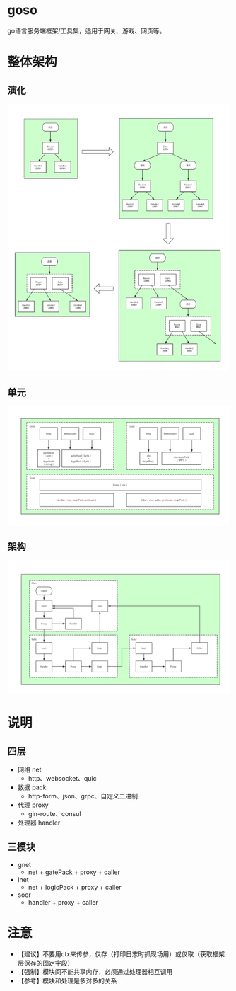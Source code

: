 # goso

go语言服务端框架/工具集，适用于网关、游戏、网页等。

# 整体架构

## 演化
![](/docs/jpg/演化.jpg)

## 单元
![](/docs/jpg/单元.jpg)

## 架构
![](/docs/jpg/架构.jpg)

# 说明

## 四层
- 网络 net
    - http、websocket、quic
- 数据 pack
    - http-form、json、grpc、自定义二进制
- 代理 proxy
    - gin-route、consul
- 处理器 handler

## 三模块
- gnet 
    - net + gatePack + proxy + caller
- lnet 
    - net + logicPack + proxy + caller
- soer 
    - handler + proxy + caller
    
# 注意
- 【建议】不要用ctx来传参，仅存（打印日志时抓现场用）或仅取（获取框架层保存的固定字段）
- 【强制】模块间不能共享内存，必须通过处理器相互调用
- 【参考】模块和处理是多对多的关系
